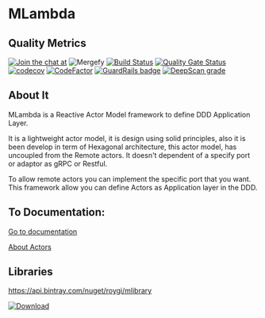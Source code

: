 # MLambda

## Quality Metrics

[![Join the chat at](https://badges.gitter.im/M-Lambda/Actor.svg)](https://gitter.im/M-Lambda/Actor?utm_source=badge&utm_medium=badge&utm_campaign=pr-badge)
![Mergefy](https://img.shields.io/endpoint.svg?url=https://gh.mergify.io/badges/RoyGI/MLambda&amp;style=flat)
[![Build Status](https://travis-ci.com/RoyGI/MLambda.svg?branch=master)](https://travis-ci.com/RoyGI/MLambda)
[![Quality Gate Status](https://sonarcloud.io/api/project_badges/measure?project=RoyGI_MLambda&metric=alert_status)](https://sonarcloud.io/dashboard?id=RoyGI_MLambda)
[![codecov](https://codecov.io/gh/RoyGI/MLambda/branch/master/graph/badge.svg)](https://codecov.io/gh/RoyGI/MLambda)
[![CodeFactor](https://www.codefactor.io/repository/github/roygi/mlambda/badge)](https://www.codefactor.io/repository/github/roygi/mlambda)
[![GuardRails badge](https://badges.guardrails.io/RoyGI/MLambda.svg?token=92ebac5e2201973fdb72dab039abe5da63bc8427d4dda67f0b33e71a15c6f06f&provider=github)](https://dashboard.guardrails.io/default/gh/RoyGI/MLambda)
[![DeepScan grade](https://deepscan.io/api/teams/5205/projects/8339/branches/96761/badge/grade.svg)](https://deepscan.io/dashboard#view=project&tid=5205&pid=8339&bid=96761)

## About It

 MLambda is a Reactive Actor Model framework to define DDD Application Layer.
 
 It is a lightweight actor model, it is design using solid principles, also it is been develop
 in term of Hexagonal architecture, this actor model, has uncoupled from the Remote actors. It 
 doesn't dependent of a specify port or adaptor as gRPC or Restful. 
 
 To allow remote actors you can implement the specific port that you want. This framework allow you
 can define Actors as Application layer in the DDD.
 
 
 ## To Documentation:
 
[Go to documentation](https://actors.mlambda.net])

[About Actors](https://www.youtube.com/watch?v=7erJ1DV_Tlo) 


## Libraries
https://api.bintray.com/nuget/roygi/mlibrary

[![Download](https://api.bintray.com/packages/roygi/mlibrary/MLambda.Actors/images/download.svg?version=1.0.0) ](https://bintray.com/roygi/mlibrary/MLambda.Actors/1.0.0/link)